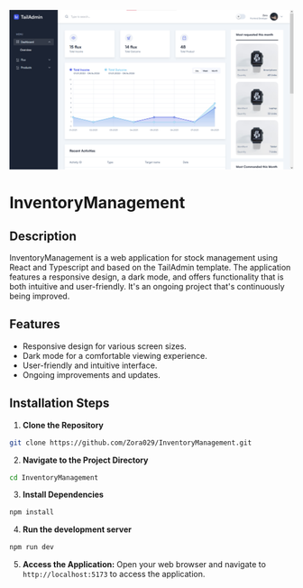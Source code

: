 ![InventoryManagement Preview](src/images/InventoryManagement-preview.png)
# InventoryManagement

## Description
InventoryManagement is a web application for stock management using React and Typescript and based on the TailAdmin template. The application features a responsive design, a dark mode, and offers functionality that is both intuitive and user-friendly. It's an ongoing project that's continuously being improved.

## Features
- Responsive design for various screen sizes.
- Dark mode for a comfortable viewing experience.
- User-friendly and intuitive interface.
- Ongoing improvements and updates.

## Installation Steps

1. **Clone the Repository**
```bash
git clone https://github.com/Zora029/InventoryManagement.git
```
2. **Navigate to the Project Directory**
```bash
cd InventoryManagement
```
3. **Install Dependencies**
```bash
npm install
```
4. **Run the development server**
```bash
npm run dev
```
5. **Access the Application:** Open your web browser and navigate to `http://localhost:5173` to access the application.

